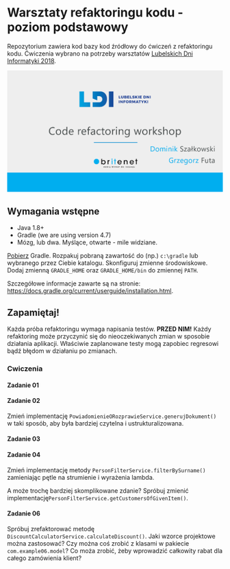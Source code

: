 # Warsztaty refaktoringu kodu - poziom podstawowy

Repozytorium zawiera kod bazy kod źródłowy do ćwiczeń z refaktoringu kodu.
Ćwiczenia wybrano na potrzeby warsztatów [Lubelskich Dni Informatyki 2018](https://ldi.org.pl/).


![LDI](assets/ldi.png "LDI 2018")

## Wymagania wstępne

* Java 1.8+
* Gradle (we are using version 4.7)
* Mózg, lub dwa. Myślące, otwarte - mile widziane.

[Pobierz](https://gradle.org/next-steps/?version=4.7&format=bin) Gradle. Rozpakuj pobraną zawartość do (np.) `c:\gradle`
lub wybranego przez Ciebie katalogu. Skonfiguruj zmienne środowiskowe. Dodaj zmienną `GRADLE_HOME` oraz
`GRADLE_HOME/bin` do zmiennej `PATH`.

Szczegółowe informacje zawarte są na stronie: https://docs.gradle.org/current/userguide/installation.html.

## Zapamiętaj!

Każda próba refaktoringu wymaga napisania testów. **PRZED NIM!** Każdy refaktoring może przyczynić się do
nieoczekiwanych zmian w sposobie działania aplikacji. Właściwie zaplanowane testy mogą zapobiec regresowi bądź błędom w działaniu po zmianach.

### Cwiczenia 

#### Zadanie 01
#### Zadanie 02

Zmień implementację `PowiadomienieORozprawieService.generujDokument()` w taki sposób, aby była bardziej czytelna i ustrukturalizowana.

#### Zadanie 03
#### Zadanie 04

Zmień implementację metody `PersonFilterService.filterBySurname()` zamieniając pętle na strumienie i wyrażenia lambda.

A może trochę bardziej skomplikowane zdanie? Spróbuj zmienić implementację`PersonFilterService.getCustomersOfGivenItem()`.

#### Zadanie 06

Spróbuj zrefaktorować metodę `DiscountCalculatorService.calculateDiscount()`. Jaki wzorce projektowe można zastosować?
Czy można coś zrobić z klasami w pakiecie `com.example06.model`?
Co moża zrobić, żeby wprowadzić całkowity rabat dla całego zamówienia klient?

